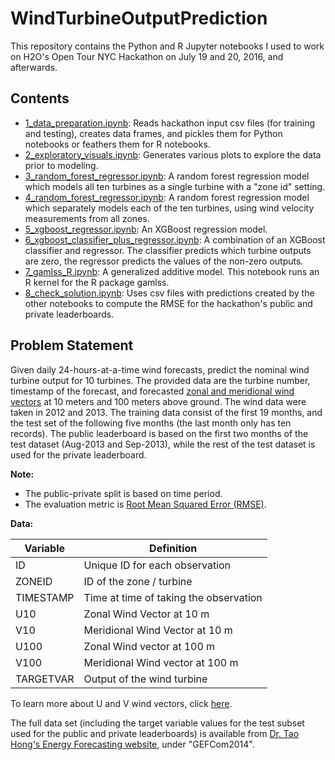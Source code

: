 # WindTurbineOutputPrediction
This repository contains the Python and R Jupyter notebooks I used to work on H2O's Open Tour NYC Hackathon on July 19 and 20, 2016, and afterwards.

## Contents
- [1_data_preparation.ipynb](https://github.com/LucDemortier/WindTurbineOutputPrediction/blob/master/1_data_preparation.ipynb): Reads hackathon input csv files (for training and testing), creates data frames, and pickles them for Python notebooks or feathers them for R notebooks.
- [2_exploratory_visuals.ipynb](https://github.com/LucDemortier/WindTurbineOutputPrediction/blob/master/2_exploratory_visuals.ipynb): Generates various plots to explore the data prior to modeling.
- [3_random_forest_regressor.ipynb](https://github.com/LucDemortier/WindTurbineOutputPrediction/blob/master/3_random_forest_regressor.ipynb): A random forest regression model which models all ten turbines as a single turbine with a "zone id" setting.
- [4_random_forest_regressor.ipynb](https://github.com/LucDemortier/WindTurbineOutputPrediction/blob/master/4_random_forest_regressor.ipynb): A random forest regression model which separately models each of the ten turbines, using wind velocity measurements from all zones.
- [5_xgboost_regressor.ipynb](https://github.com/LucDemortier/WindTurbineOutputPrediction/blob/master/5_xgboost_regressor.ipynb): An XGBoost regression model.
- [6_xgboost_classifier_plus_regressor.ipynb](https://github.com/LucDemortier/WindTurbineOutputPrediction/blob/master/6_xgboost_classifier_plus_regressor.ipynb): A combination of an XGBoost classifier and regressor. The classifier predicts which turbine outputs are zero, the regressor predicts the values of the non-zero outputs.
- [7_gamlss_R.ipynb](https://github.com/LucDemortier/WindTurbineOutputPrediction/blob/master/7_gamlss_R.ipynb): A generalized additive model. This notebook runs an R kernel for the R package gamlss.
- [8_check_solution.ipynb](https://github.com/LucDemortier/WindTurbineOutputPrediction/blob/master/8_check_solution.ipynb): Uses csv files with predictions created by the other notebooks to compute the RMSE for the hackathon's public and private leaderboards.

## Problem Statement
Given daily 24-hours-at-a-time wind forecasts, predict the nominal wind turbine output for 10 turbines. The provided data are the turbine number, timestamp of the forecast, and forecasted [zonal and meridional wind vectors](https://en.wikipedia.org/wiki/Zonal_and_meridional) at 10 meters and 100 meters above ground. The wind data were taken in 2012 and 2013. The training data consist of the first 19 months, and the test set of the following five months (the last month only has ten records). The public leaderboard is based on the first two months of the test dataset (Aug-2013 and Sep-2013), while the rest of the test dataset is used for the private leaderboard.

**Note:**
- The public-private split is based on time period.
- The evaluation metric is [Root Mean Squared Error (RMSE)](https://www.analyticsvidhya.com/blog/2016/02/7-important-model-evaluation-error-metrics/).

**Data:**

| Variable  | Definition                             |
|-----------|----------------------------------------|
| ID        | Unique ID for each observation         |
| ZONEID    | ID of the zone / turbine               |
| TIMESTAMP | Time at time of taking the observation |
| U10       | Zonal Wind Vector at 10 m              |
| V10       | Meridional Wind Vector at 10 m         |
| U100      | Zonal Wind vector at 100 m             |
| V100      | Meridional Wind vector at 100 m        |
| TARGETVAR | Output of the wind turbine             |

To learn more about U and V wind vectors, click [here](https://www.eol.ucar.edu/content/wind-direction-quick-reference).

The full data set (including the target variable values for the test subset used for the public and private leaderboards) is available from [Dr. Tao Hong's Energy Forecasting website](http://blog.drhongtao.com/2016/07/datasets-for-energy-forecasting.html), under "GEFCom2014".
